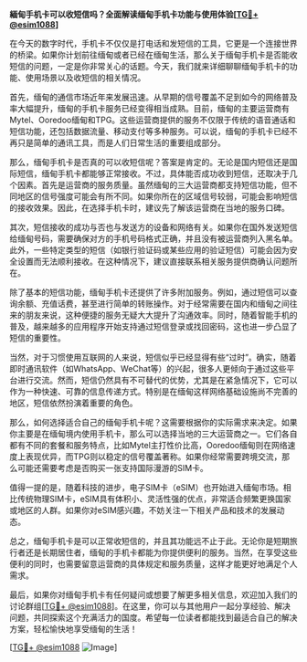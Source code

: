 **緬甸手机卡可以收短信吗？全面解读缅甸手机卡功能与使用体验[[TG💪+ @esim1088](https://t.me/s/esim1088)]**

在今天的数字时代，手机卡不仅仅是打电话和发短信的工具，它更是一个连接世界的桥梁。如果你计划前往缅甸或者已经在缅甸生活，那么关于缅甸手机卡是否能收短信的问题，一定是你非常关心的话题。今天，我们就来详细聊聊缅甸手机卡的功能、使用场景以及收短信的相关情况。

首先，缅甸的通信市场近年来发展迅速。从早期的信号覆盖不足到如今的网络普及率大幅提升，缅甸的手机卡服务已经变得相当成熟。目前，缅甸的主要运营商有Mytel、Ooredoo缅甸和TPG。这些运营商提供的服务不仅限于传统的语音通话和短信功能，还包括数据流量、移动支付等多种服务。可以说，缅甸的手机卡已经不再只是简单的通讯工具，而是人们日常生活的重要组成部分。

那么，缅甸手机卡是否真的可以收短信呢？答案是肯定的。无论是国内短信还是国际短信，缅甸手机卡都能够正常接收。不过，具体能否成功收到短信，还取决于几个因素。首先是运营商的服务质量。虽然缅甸的三大运营商都支持短信功能，但不同地区的信号强度可能会有所不同。如果你所在的区域信号较弱，可能会影响短信的接收效果。因此，在选择手机卡时，建议先了解该运营商在当地的服务口碑。

其次，短信接收的成功与否也与发送方的设备和网络有关。如果你在国外发送短信给缅甸号码，需要确保对方的手机号码格式正确，并且没有被运营商列入黑名单。此外，一些特定类型的短信（如银行验证码或某些应用的验证短信）可能会因为安全设置而无法顺利接收。在这种情况下，建议直接联系相关服务提供商确认问题所在。

除了基本的短信功能，缅甸手机卡还提供了许多附加服务。例如，通过短信可以查询余额、充值话费，甚至进行简单的转账操作。对于经常需要在国内和缅甸之间往来的朋友来说，这种便捷的服务无疑大大提升了沟通效率。同时，随着智能手机的普及，越来越多的应用程序开始支持通过短信登录或找回密码，这也进一步凸显了短信的重要性。

当然，对于习惯使用互联网的人来说，短信似乎已经显得有些“过时”。确实，随着即时通讯软件（如WhatsApp、WeChat等）的兴起，很多人更倾向于通过这些平台进行交流。然而，短信仍然具有不可替代的优势，尤其是在紧急情况下，它可以作为一种快速、可靠的信息传递方式。特别是在缅甸这样网络基础设施尚不完善的地区，短信依然扮演着重要的角色。

那么，如何选择适合自己的缅甸手机卡呢？这需要根据你的实际需求来决定。如果你主要是在缅甸境内使用手机卡，那么可以选择当地的三大运营商之一。它们各自都有不同的套餐和服务特点，比如Mytel主打性价比高，Ooredoo缅甸则在网络速度上表现优异，而TPG则以稳定的信号覆盖著称。如果你经常需要跨境交流，那么可能还需要考虑是否购买一张支持国际漫游的SIM卡。

值得一提的是，随着科技的进步，电子SIM卡（eSIM）也开始进入缅甸市场。相比传统物理SIM卡，eSIM具有体积小、灵活性强的优点，非常适合频繁更换国家或地区的人群。如果你对eSIM感兴趣，不妨关注一下相关产品和技术的发展动态。

总之，缅甸手机卡是可以正常收短信的，并且其功能远不止于此。无论你是短期旅行者还是长期居住者，缅甸的手机卡都能为你提供便利的服务。当然，在享受这些便利的同时，也需要留意运营商的具体规定和服务质量，这样才能更好地满足个人需求。

最后，如果你对缅甸手机卡有任何疑问或想要了解更多相关信息，欢迎加入我们的讨论群组[[TG💪+ @esim1088](https://t.me/s/esim1088)]。在这里，你可以与其他用户一起分享经验、解决问题，共同探索这个充满活力的国度。希望每一位读者都能找到最适合自己的解决方案，轻松愉快地享受缅甸的生活！

[[TG💪+ @esim1088](https://t.me/s/esim1088) ![Image](https://i.postimg.cc/4NQfJmqS/Snipaste-2025-05-13-00-14-12.png)]